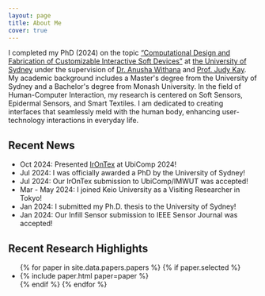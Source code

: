 ```yaml
---
layout: page
title: About Me
cover: true
---
```


I completed my PhD (2024) on the topic [“Computational Design and Fabrication of Customizable Interactive Soft Devices”](https://ses.library.usyd.edu.au/handle/2123/32814) at [the University of Sydney](https://www.sydney.edu.au/) under the supervision of [Dr. Anusha Withana](https://scholar.google.com/citations?user=y17ckyIAAAAJ&hl=en&oi=ao) and [Prof. Judy Kay](https://scholar.google.com/citations?user=4lr4HzgAAAAJ&hl=en&oi=ao). My academic background includes a Master's degree from the University of Sydney and a Bachelor's degree from Monash University. In the field of Human-Computer Interaction, my research is centered on Soft Sensors, Epidermal Sensors, and Smart Textiles. I am dedicated to creating interfaces that seamlessly meld with the human body, enhancing user-technology interactions in everyday life.

## Recent News
* Oct 2024: Presented [IrOnTex](https://programs.sigchi.org/ubicomp-iswc/2024/program/content/174664) at UbiComp 2024!
* Jul 2024: I was officially awarded a PhD by the University of Sydney!
* Jul 2024: Our IrOnTex submission to UbiComp/IMWUT was accepted!
* Mar - May 2024: I joined Keio University as a Visiting Researcher in Tokyo!
* Jan 2024: I submitted my Ph.D. thesis to the University of Sydney!
* Jan 2024: Our Infill Sensor submission to IEEE Sensor Journal was accepted!

## Recent Research Highlights

<ul>
{% for paper in site.data.papers.papers %}
  {% if paper.selected %}
  <li>
  {% include paper.html paper=paper %}
  </li>
  {% endif %}
{% endfor %}
</ul>

